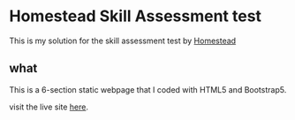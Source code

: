 # Homestead Skill Assessment test 
This is my solution for the skill assessment test by [Homestead](https://homesteadstudio.co/)

## what
This is a 6-section static webpage that I coded with HTML5 and Bootstrap5.

visit the live site [here](https://ladymariele.github.io/homestead/).
